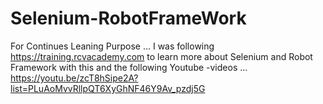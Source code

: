 # Selenium-RobotFrameWork
For Continues Leaning Purpose ...
I was following https://training.rcvacademy.com to learn more about Selenium and Robot Framework with this and the following Youtube -videos ...
https://youtu.be/zcT8hSipe2A?list=PLuAoMvvRllpQT6XyGhNF46Y9Av_pzdj5G

